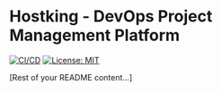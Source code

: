 # Hostking - DevOps Project Management Platform

[![CI/CD](https://github.com/yourusername/hostking/actions/workflows/ci.yml/badge.svg)](https://github.com/yourusername/hostking/actions/workflows/ci.yml)
[![License: MIT](https://img.shields.io/badge/License-MIT-yellow.svg)](https://opensource.org/licenses/MIT)

[Rest of your README content...] 